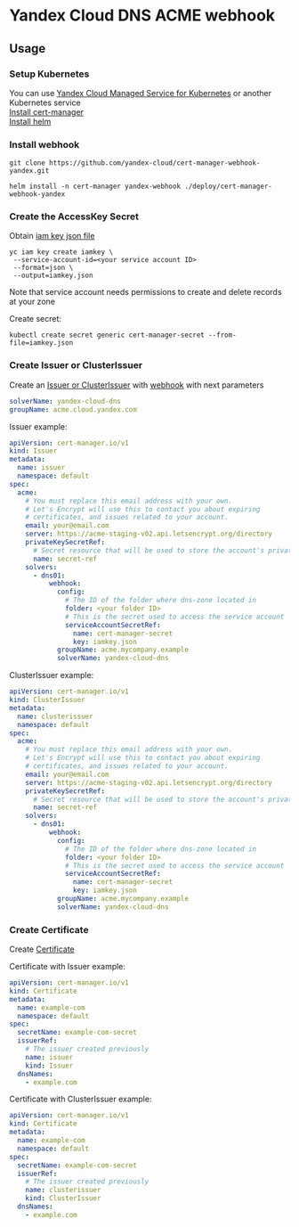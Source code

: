 # Yandex Cloud DNS ACME webhook

## Usage
### Setup Kubernetes
You can use [Yandex Cloud Managed Service for Kubernetes](https://cloud.yandex.com/en/docs/managed-kubernetes/quickstart) or another Kubernetes service\
[Install cert-manager](https://cert-manager.io/docs/installation/) \
[Install helm](https://v2.helm.sh/docs/using_helm/#installing-helm)

### Install webhook
```shell
git clone https://github.com/yandex-cloud/cert-manager-webhook-yandex.git
```

```shell
helm install -n cert-manager yandex-webhook ./deploy/cert-manager-webhook-yandex
```

### Create the AccessKey Secret

Obtain [iam key json file](https://cloud.yandex.ru/docs/cli/cli-ref/managed-services/iam/key/create)
```shell
yc iam key create iamkey \
 --service-account-id=<your service account ID> 
 --format=json \
 --output=iamkey.json
```
Note that service account needs permissions to create and delete records at your zone 

Create secret:
```shell
kubectl create secret generic cert-manager-secret --from-file=iamkey.json
```
### Create Issuer or ClusterIssuer

Create an [Issuer or ClusterIssuer](https://cert-manager.io/docs/configuration/acme/) with [webhook](https://cert-manager.io/docs/configuration/acme/dns01/webhook/) with next parameters

```yaml
solverName: yandex-cloud-dns
groupName: acme.cloud.yandex.com
```

Issuer example:
```yaml
apiVersion: cert-manager.io/v1
kind: Issuer
metadata:
  name: issuer
  namespace: default
spec:
  acme:
    # You must replace this email address with your own.
    # Let's Encrypt will use this to contact you about expiring
    # certificates, and issues related to your account.
    email: your@email.com
    server: https://acme-staging-v02.api.letsencrypt.org/directory
    privateKeySecretRef:
      # Secret resource that will be used to store the account's private key.
      name: secret-ref
    solvers:
      - dns01:
          webhook:
            config:
              # The ID of the folder where dns-zone located in
              folder: <your folder ID>
              # This is the secret used to access the service account
              serviceAccountSecretRef:
                name: cert-manager-secret
                key: iamkey.json
            groupName: acme.mycompany.example
            solverName: yandex-cloud-dns
```

ClusterIssuer example:
```yaml
apiVersion: cert-manager.io/v1
kind: ClusterIssuer
metadata:
  name: clusterissuer
  namespace: default
spec:
  acme:
    # You must replace this email address with your own.
    # Let's Encrypt will use this to contact you about expiring
    # certificates, and issues related to your account.
    email: your@email.com
    server: https://acme-staging-v02.api.letsencrypt.org/directory
    privateKeySecretRef:
      # Secret resource that will be used to store the account's private key.
      name: secret-ref
    solvers:
      - dns01:
          webhook:
            config:
              # The ID of the folder where dns-zone located in
              folder: <your folder ID>
              # This is the secret used to access the service account
              serviceAccountSecretRef:
                name: cert-manager-secret
                key: iamkey.json
            groupName: acme.mycompany.example
            solverName: yandex-cloud-dns
```

### Create Certificate

Create [Certificate](https://cert-manager.io/docs/usage/certificate/)

Certificate with Issuer example:
```yaml
apiVersion: cert-manager.io/v1
kind: Certificate
metadata:
  name: example-com
  namespace: default
spec:
  secretName: example-com-secret
  issuerRef:
    # The issuer created previously
    name: issuer
    kind: Issuer
  dnsNames:
    - example.com
```

Certificate with ClusterIssuer example:
```yaml
apiVersion: cert-manager.io/v1
kind: Certificate
metadata:
  name: example-com
  namespace: default
spec:
  secretName: example-com-secret
  issuerRef:
    # The issuer created previously
    name: clusterissuer
    kind: ClusterIssuer
  dnsNames:
    - example.com
```
